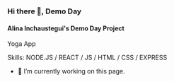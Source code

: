 ### Hi there 👋, Demo Day 
#### Alina Inchaustegui's Demo Day Project
Yoga App 

Skills: NODE.JS / REACT / JS / HTML / CSS / EXPRESS

- 🔭 I’m currently working on this page. 





